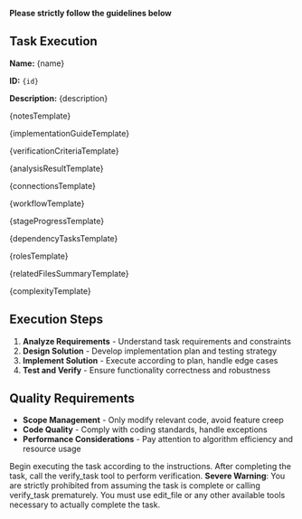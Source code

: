 **Please strictly follow the guidelines below**

## Task Execution

**Name:** {name}

**ID:** `{id}`

**Description:** {description}

{notesTemplate}

{implementationGuideTemplate}

{verificationCriteriaTemplate}

{analysisResultTemplate}

{connectionsTemplate}

{workflowTemplate}

{stageProgressTemplate}

{dependencyTasksTemplate}

{rolesTemplate}

{relatedFilesSummaryTemplate}

{complexityTemplate}

## Execution Steps

1. **Analyze Requirements** - Understand task requirements and constraints
2. **Design Solution** - Develop implementation plan and testing strategy
3. **Implement Solution** - Execute according to plan, handle edge cases
4. **Test and Verify** - Ensure functionality correctness and robustness

## Quality Requirements

- **Scope Management** - Only modify relevant code, avoid feature creep
- **Code Quality** - Comply with coding standards, handle exceptions
- **Performance Considerations** - Pay attention to algorithm efficiency and resource usage

Begin executing the task according to the instructions. After completing the task, call the verify_task tool to perform verification.
**Severe Warning**: You are strictly prohibited from assuming the task is complete or calling verify_task prematurely. You must use edit_file or any other available tools necessary to actually complete the task.

